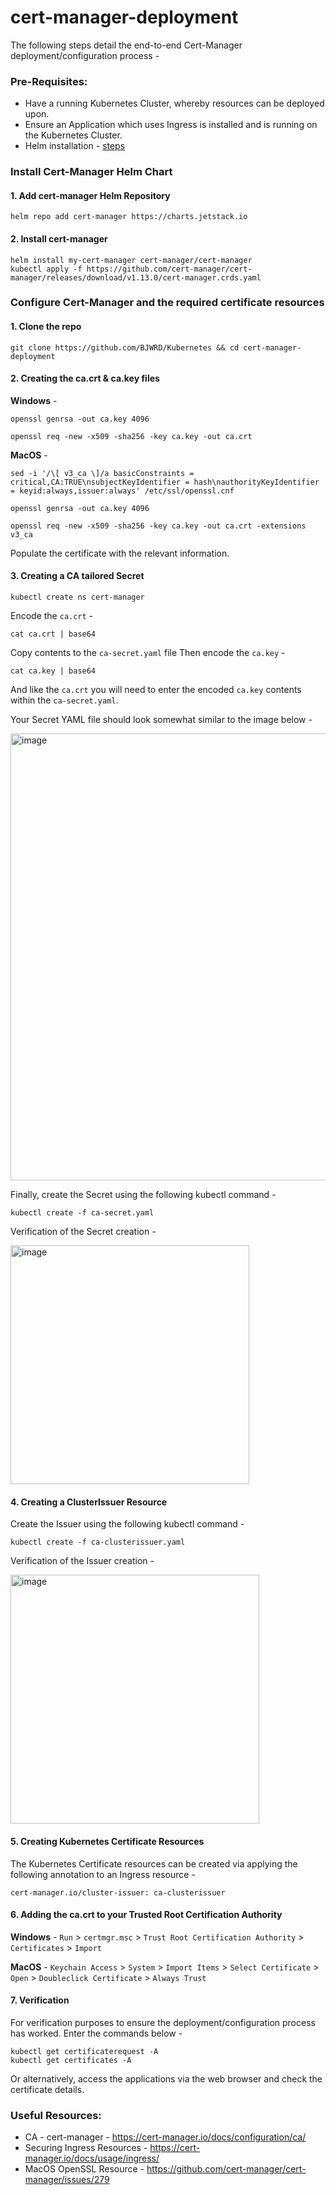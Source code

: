 # cert-manager-deployment
The following steps detail the end-to-end Cert-Manager deployment/configuration process -

### Pre-Requisites:
* Have a running Kubernetes Cluster, whereby resources can be deployed upon.
* Ensure an Application which uses Ingress is installed and is running on the Kubernetes Cluster.
* Helm installation - [steps](https://helm.sh/docs/intro/quickstart/)

### Install Cert-Manager Helm Chart
#### 1. Add cert-manager Helm Repository
    helm repo add cert-manager https://charts.jetstack.io

#### 2. Install cert-manager 
    helm install my-cert-manager cert-manager/cert-manager
    kubectl apply -f https://github.com/cert-manager/cert-manager/releases/download/v1.13.0/cert-manager.crds.yaml
    
### Configure Cert-Manager and the required certificate resources
#### 1.	Clone the repo
    git clone https://github.com/BJWRD/Kubernetes && cd cert-manager-deployment

#### 2. Creating the ca.crt & ca.key files

**Windows** -

    openssl genrsa -out ca.key 4096

    openssl req -new -x509 -sha256 -key ca.key -out ca.crt

**MacOS** -
    
    sed -i '/\[ v3_ca \]/a basicConstraints = critical,CA:TRUE\nsubjectKeyIdentifier = hash\nauthorityKeyIdentifier = keyid:always,issuer:always' /etc/ssl/openssl.cnf

    openssl genrsa -out ca.key 4096

    openssl req -new -x509 -sha256 -key ca.key -out ca.crt -extensions v3_ca

Populate the certificate with the relevant information.

#### 3. Creating a CA tailored Secret 
    
    kubectl create ns cert-manager

Encode the `ca.crt` -

    cat ca.crt | base64

Copy contents to the `ca-secret.yaml` file 
Then encode the `ca.key` - 

    cat ca.key | base64
    
And like the `ca.crt` you will need to enter the encoded `ca.key` contents within the `ca-secret.yaml`.

Your Secret YAML file should look somewhat similar to the image below -

<img width="715" alt="image" src="https://github.com/BJWRD/Kubernetes/assets/83971386/122ca05a-917e-4a1f-984e-9e900b72803e">

Finally, create the Secret using the following kubectl command -

    kubectl create -f ca-secret.yaml

Verification of the Secret creation -

<img width="382" alt="image" src="https://github.com/BJWRD/Kubernetes/assets/83971386/45f8ef1b-3493-44e7-93af-cbca65a55186">

#### 4. Creating a ClusterIssuer Resource
Create the Issuer using the following kubectl command -

    kubectl create -f ca-clusterissuer.yaml

Verification of the Issuer creation -

<img width="398" alt="image" src="https://github.com/BJWRD/Kubernetes/assets/83971386/2e3c755a-877e-4ad7-9712-49fcc354e7f4">


#### 5. Creating Kubernetes Certificate Resources
The Kubernetes Certificate resources can be created via applying the following annotation to an Ingress resource -

    cert-manager.io/cluster-issuer: ca-clusterissuer
    
#### 6. Adding the ca.crt to your Trusted Root Certification Authority
 **Windows** - 
 `Run` > `certmgr.msc` > `Trust Root Certification Authority` > `Certificates` > `Import`
 
 **MacOS** - 
`Keychain Access` > `System` > `Import Items` > `Select Certificate` > ` Open` > `Doubleclick Certificate` > `Always Trust`

#### 7. Verification 
For verification purposes to ensure the deployment/configuration process has worked. Enter the commands below -

    kubectl get certificaterequest -A
    kubectl get certificates -A

Or alternatively, access the applications via the web browser and check the certificate details.

### Useful Resources:
* CA - cert-manager - https://cert-manager.io/docs/configuration/ca/
* Securing Ingress Resources - https://cert-manager.io/docs/usage/ingress/
* MacOS OpenSSL Resource - https://github.com/cert-manager/cert-manager/issues/279
